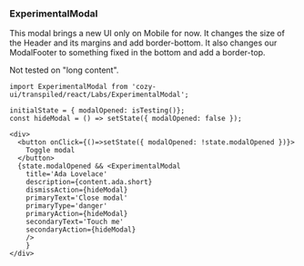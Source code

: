 ### ExperimentalModal

This modal brings a new UI only on Mobile for now. It changes the
size of the Header and its margins and add border-bottom.
It also changes our ModalFooter to something fixed in the bottom
and add a border-top.

Not tested on "long content".

```
import ExperimentalModal from 'cozy-ui/transpiled/react/Labs/ExperimentalModal';

initialState = { modalOpened: isTesting()};
const hideModal = () => setState({ modalOpened: false });

<div>
  <button onClick={()=>setState({ modalOpened: !state.modalOpened })}>
    Toggle modal
  </button>
  {state.modalOpened && <ExperimentalModal
    title='Ada Lovelace'
    description={content.ada.short}
    dismissAction={hideModal}
    primaryText='Close modal'
    primaryType='danger'
    primaryAction={hideModal}
    secondaryText='Touch me'
    secondaryAction={hideModal}
    />
    }
</div>
```
